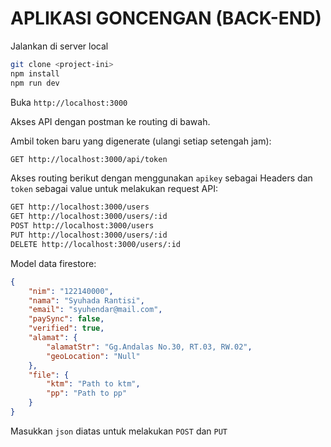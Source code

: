 # APLIKASI GONCENGAN (BACK-END)

Jalankan di server local

```bash
git clone <project-ini>
npm install
npm run dev
```

Buka `http://localhost:3000`

Akses API dengan postman ke routing di bawah.

Ambil token baru yang digenerate (ulangi setiap setengah jam):

```bash
GET http://localhost:3000/api/token
```

Akses routing berikut dengan menggunakan `apikey` sebagai Headers dan `token` sebagai value untuk melakukan request API:

```bash
GET http://localhost:3000/users
GET http://localhost:3000/users/:id
POST http://localhost:3000/users
PUT http://localhost:3000/users/:id
DELETE http://localhost:3000/users/:id
```

Model data firestore:

```json
{
    "nim": "122140000",
    "nama": "Syuhada Rantisi",
    "email": "syuhendar@mail.com",
    "paySync": false,
    "verified": true,
    "alamat": {
        "alamatStr": "Gg.Andalas No.30, RT.03, RW.02",
        "geoLocation": "Null"
    },
    "file": {
        "ktm": "Path to ktm",
        "pp": "Path to pp"
    }
}
```

Masukkan `json` diatas untuk melakukan `POST` dan `PUT`
